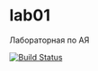 # lab01
Лабораторная по АЯ


[![Build Status](https://travis-ci.org/zverkovboris/lab01.svg?branch=master)](https://travis-ci.org/zverkovboris/lab01)

